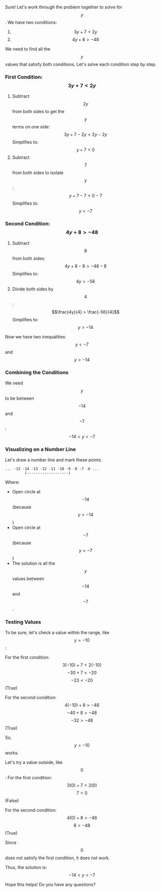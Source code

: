 Sure! Let's work through the problem together to solve for $$y$$. We have two conditions: 

1. $$3y + 7 < 2y$$
2. $$4y + 8 > -48$$

We need to find all the $$y$$ values that satisfy both conditions. Let's solve each condition step by step.

### First Condition: $$3y + 7 < 2y$$

1. Subtract $$2y$$ from both sides to get the $$y$$ terms on one side:
   $$3y + 7 - 2y < 2y - 2y$$
   Simplifies to:
   $$y + 7 < 0$$
2. Subtract $$7$$ from both sides to isolate $$y$$:
   $$y + 7 - 7 < 0 - 7$$
   Simplifies to:
   $$y < -7$$

### Second Condition: $$4y + 8 > -48$$

1. Subtract $$8$$ from both sides:
   $$4y + 8 - 8 > -48 - 8$$
   Simplifies to:
   $$4y > -56$$
2. Divide both sides by $$4$$:
   $$\frac{4y}{4} > \frac{-56}{4}$$
   Simplifies to:
   $$y > -14$$

Now we have two inequalities:
$$y < -7$$ and $$y > -14$$

### Combining the Conditions

We need $$y$$ to be between $$-14$$ and $$-7$$:
$$-14 < y < -7$$

### Visualizing on a Number Line

Let's draw a number line and mark these points.

```
... -15 -14 -13 -12 -11 -10 -9 -8 -7 -6 ...
         (-------------------)
```
Where:
- Open circle at $$-14$$ (because $$y > -14$$)
- Open circle at $$-7$$ (because $$y < -7$$)
- The solution is all the $$y$$ values between $$-14$$ and $$-7$$.

### Testing Values

To be sure, let's check a value within the range, like $$y = -10$$:

For the first condition:
$$3(-10) + 7 < 2(-10)$$
$$-30 + 7 < -20$$
$$-23 < -20$$ (True)

For the second condition:
$$4(-10) + 8 > -48$$
$$-40 + 8 > -48$$
$$-32 > -48$$ (True)

So, $$y = -10$$ works.

Let's try a value outside, like $$0$$:
For the first condition:
$$3(0) + 7 < 2(0)$$
$$7 < 0$$ (False)

For the second condition:
$$4(0) + 8 > -48$$
$$8 > -48$$ (True)

Since $$0$$ does not satisfy the first condition, it does not work.

Thus, the solution is:
$$-14 < y < -7$$

Hope this helps! Do you have any questions?